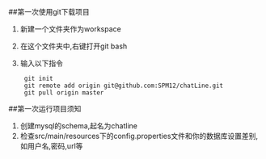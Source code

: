 ﻿##第一次使用git下载项目
1. 新建一个文件夹作为workspace
2. 在这个文件夹中,右键打开git bash
3. 输入以下指令

		git init
		git remote add origin git@github.com:SPM12/chatLine.git
		git pull origin master

##第一次运行项目须知
1. 创建mysql的schema,起名为chatline
2. 检查src/main/resources下的config.properties文件和你的数据库设置差别,如用户名,密码,url等